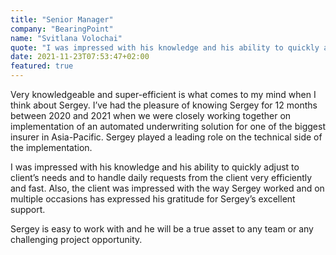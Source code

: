 ```yaml
---
title: "Senior Manager"
company: "BearingPoint"
name: "Svitlana Volochai"
quote: "I was impressed with his knowledge and his ability to quickly adjust to client’s needs and to handle daily requests from the client very efficiently and fast."
date: 2021-11-23T07:53:47+02:00
featured: true
---
```


Very knowledgeable and super-efficient is what comes to my mind when I think about Sergey. I’ve had the pleasure of knowing Sergey for 12 months between 2020 and 2021 when we were closely working together on implementation of an automated underwriting solution for one of the biggest insurer in Asia-Pacific. Sergey played a leading role on the technical side of the implementation.

I was impressed with his knowledge and his ability to quickly adjust to client’s needs and to handle daily requests from the client very efficiently and fast. Also, the client was impressed with the way Sergey worked and on multiple occasions has expressed his gratitude for Sergey’s excellent support.

Sergey is easy to work with and he will be a true asset to any team or any challenging project opportunity.
